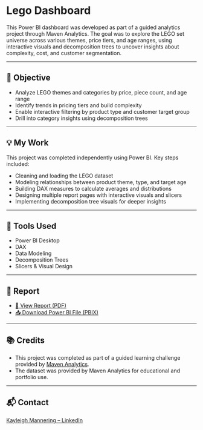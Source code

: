 # Lego Dashboard

This Power BI dashboard was developed as part of a guided analytics project through Maven Analytics. The goal was to explore the LEGO set universe across various themes, price tiers, and age ranges, using interactive visuals and decomposition trees to uncover insights about complexity, cost, and customer segmentation.

---

## 🎯 Objective

- Analyze LEGO themes and categories by price, piece count, and age range
- Identify trends in pricing tiers and build complexity
- Enable interactive filtering by product type and customer target group
- Drill into category insights using decomposition trees

---

## 💡 My Work

This project was completed independently using Power BI. Key steps included:

- Cleaning and loading the LEGO dataset
- Modeling relationships between product theme, type, and target age
- Building DAX measures to calculate averages and distributions
- Designing multiple report pages with interactive visuals and slicers
- Implementing decomposition tree visuals for deeper insights

---

## 🧰 Tools Used

- Power BI Desktop  
- DAX  
- Data Modeling  
- Decomposition Trees  
- Slicers & Visual Design

---

## 📄 Report

- [📄 View Report (PDF)](./Overview.pdf)  
- [📥 Download Power BI File (PBIX)](./Lego%20Dashboard.pbix)

---

## 📚 Credits

- This project was completed as part of a guided learning challenge provided by [Maven Analytics](https://www.mavenanalytics.io/project-challenges).  
- The dataset was provided by Maven Analytics for educational and portfolio use.

---

## 📬 Contact

[Kayleigh Mannering – LinkedIn](https://www.linkedin.com/in/kayleigh-mannering/)
